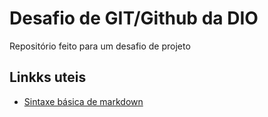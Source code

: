 # Desafio de GIT/Github da DIO
Repositório feito para um desafio de projeto 

## Linkks uteis
* [Sintaxe básica de markdown](https://www.markdownguide.org/basic-syntax/)

